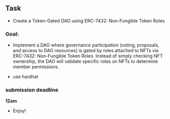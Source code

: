 ## Task

- Create a Token-Gated DAO using ERC-7432: Non-Fungible Token Roles

### Goal:

- Implement a DAO where governance participation (voting, proposals, and access to DAO resources) is gated by roles attached to NFTs via ERC-7432: Non-Fungible Token Roles.
  Instead of simply checking NFT ownership, the DAO will validate specific roles on NFTs to determine member permissions.

- use hardhat

### submission deadline

**12am**

- Enjoy!
